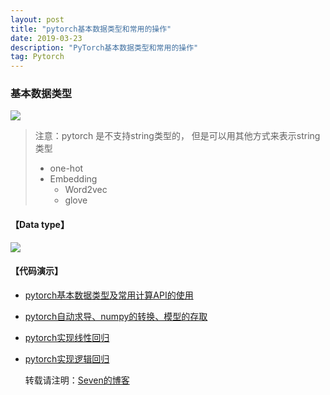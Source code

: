 ```yaml
---
layout: post
title: "pytorch基本数据类型和常用的操作"
date: 2019-03-23
description: "PyTorch基本数据类型和常用的操作"
tag: Pytorch
---
```


### 基本数据类型

![](https://eveseven.oss-cn-shanghai.aliyuncs.com/20190305195731.png)

> 注意：pytorch 是不支持string类型的， 但是可以用其他方式来表示string类型
>
> - one-hot
> - Embedding
>   - Word2vec
>   - glove

#### 【Data type】

![](https://eveseven.oss-cn-shanghai.aliyuncs.com/20190305200915.png)

#### 【代码演示】

- [pytorch基本数据类型及常用计算API的使用](https://sevenold.github.io/2019/03/pytorch-basic_function_1/)
- [pytorch自动求导、numpy的转换、模型的存取](https://sevenold.github.io/2019/03/pytorch-basic_function_2/)
- [pytorch实现线性回归](https://sevenold.github.io/2019/03/pytorch-basic_function_lineregression/)
- [pytorch实现逻辑回归](https://sevenold.github.io/2019/03/pytorch-basic_function_logistics_regression/)

  转载请注明：[Seven的博客](http://sevenold.github.io)